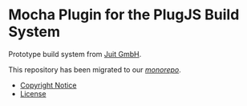 Mocha Plugin for the PlugJS Build System
========================================

Prototype build system from [Juit GmbH](https://www.juit.com/).

This repository has been migrated to our
[_monorepo_](https://github.com/plugjs/plug/tree/main/workspaces/mocha).


* [Copyright Notice](NOTICE.md)
* [License](LICENSE.md)
